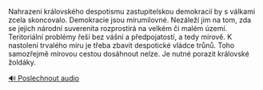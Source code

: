 
Nahrazení královského despotismu zastupitelskou demokracií by s válkami zcela skoncovalo. Demokracie jsou mírumilovné. Nezáleží jim na tom, zda se jejich národní suverenita rozprostírá na velkém či malém území. Teritoriální problémy řeší bez vášní a předpojatostí, a tedy mírově. K nastolení trvalého míru je třeba zbavit despotické vládce trůnů. Toho samozřejmě mírovou cestou dosáhnout nelze. Je nutné porazit královské žoldáky.

[🔊 Poslechnout audio](/data/7-paragraphs/audio/chapter_164/para_008-Nahrazen-krlovskho-despotismu-zastupitelskou-de.mp3)
